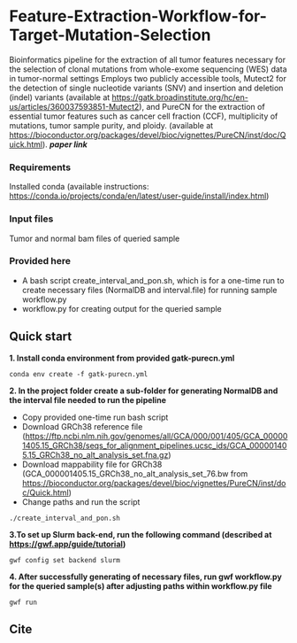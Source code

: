 # Feature-Extraction-Workflow-for-Target-Mutation-Selection
Bioinformatics pipeline for the extraction of all tumor features necessary for the selection of clonal mutations from whole-exome sequencing (WES) data in tumor-normal settings
Employs two publicly accessible tools, Mutect2 for the detection of single nucleotide variants (SNV) and insertion and deletion (indel) variants (available at https://gatk.broadinstitute.org/hc/en-us/articles/360037593851-Mutect2), and PureCN for the extraction of essential tumor features such as cancer cell fraction (CCF), multiplicity of mutations, tumor sample purity, and ploidy. (available at https://bioconductor.org/packages/devel/bioc/vignettes/PureCN/inst/doc/Quick.html).
***paper link***
### Requirements
Installed conda (available instructions: https://conda.io/projects/conda/en/latest/user-guide/install/index.html)

### Input files
Tumor and normal bam files of queried sample

### Provided here
* A bash script create_interval_and_pon.sh, which is for a one-time run to create necessary files (NormalDB and interval.file) for running sample workflow.py
* workflow.py for creating output for the queried sample

## Quick start

**1. Install conda environment from provided gatk-purecn.yml**
```{bash}
conda env create -f gatk-purecn.yml
```

**2. In the project folder create a sub-folder for generating NormalDB and the interval file needed to run the pipeline**

* Copy provided one-time run bash script
* Download GRCh38 reference file (https://ftp.ncbi.nlm.nih.gov/genomes/all/GCA/000/001/405/GCA_000001405.15_GRCh38/seqs_for_alignment_pipelines.ucsc_ids/GCA_000001405.15_GRCh38_no_alt_analysis_set.fna.gz)
* Download mappability file for GRCh38 (GCA_000001405.15_GRCh38_no_alt_analysis_set_76.bw from https://bioconductor.org/packages/devel/bioc/vignettes/PureCN/inst/doc/Quick.html)
* Change paths and run the script
```{bash}
./create_interval_and_pon.sh
```
**3.To set up Slurm back-end, run the following command (described at https://gwf.app/guide/tutorial)**

```{bash}
gwf config set backend slurm
```

**4. After successfully generating of necessary files, run gwf workflow.py for the queried sample(s) after adjusting paths within workflow.py file**

```{bash}
gwf run
``` 

## Cite
